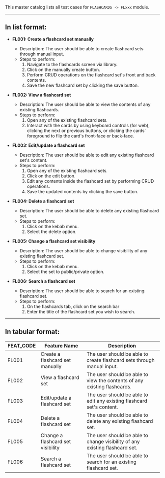 This master catalog lists all test cases for `FLASHCARDS -> FLxxx` module.

---

## In list format:

- **FL001: Create a flashcard set manually**

  - Description: The user should be able to create flashcard sets through manual input.
  - Steps to perform:
    1. Navigate to the flashcards screen via library.
    2. Click on the manually create button.
    3. Perform CRUD operations on the flashcard set's front and back contents.
    4. Save the new flashcard set by clicking the save button.

- **FL002: View a flashcard set**

  - Description: The user should be able to view the contents of any existing flashcards.
  - Steps to perform:
    1. Open any of the existing flashcard sets.
    2. Interact with the cards by using keyboard controls (for web), clicking the next or previous buttons, or clicking the cards' foreground to flip the card's front-face or back-face.

- **FL003: Edit/update a flashcard set**

  - Description: The user should be able to edit any existing flashcard set's content.
  - Steps to perform:
    1. Open any of the existing flashcard sets.
    2. Click on the edit button.
    3. Edit any contents inside the flashcard set by performing CRUD operations.
    4. Save the updated contents by clicking the save button.

- **FL004: Delete a flashcard set**

  - Description: The user should be able to delete any existing flashcard set.
  - Steps to perform:
    1. Click on the kebab menu.
    2. Select the delete option.

- **FL005: Change a flashcard set visibility**

  - Description: The user should be able to change visibility of any existing flashcard set.
  - Steps to perform:
    1. Click on the kebab menu.
    2. Select the set to public/private option.

- **FL006: Search a flashcard set**

  - Description: The user should be able to search for an existing flashcard set.
  - Steps to perform:
    1. On the flashcards tab, click on the search bar
    2. Enter the title of the flashcard set you wish to search.

---

## In tabular format:

| FEAT_CODE | Feature Name                      | Description                                                                 |
| --------- | --------------------------------- | --------------------------------------------------------------------------- |
| FL001     | Create a flashcard set manually   | The user should be able to create flashcard sets through manual input.      |
| FL002     | View a flashcard set              | The user should be able to view the contents of any existing flashcards.    |
| FL003     | Edit/update a flashcard set       | The user should be able to edit any existing flashcard set's content.       |
| FL004     | Delete a flashcard set            | The user should be able to delete any existing flashcard set.               |
| FL005     | Change a flashcard set visibility | The user should be able to change visibility of any existing flashcard set. |
| FL006     | Search a flashcard set            | The user should be able to search for an existing flashcard set.            |